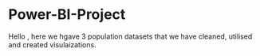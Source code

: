 # Power-BI-Project
Hello , here we hgave 3 population datasets that we have cleaned, utilised and created visulaizations. 
